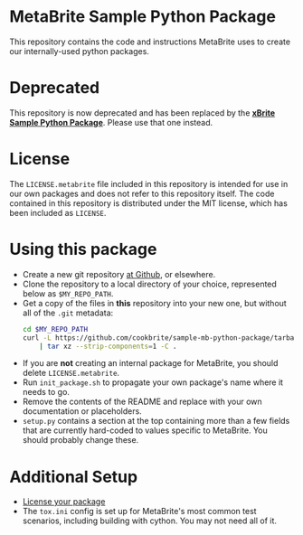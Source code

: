 # MetaBrite Sample Python Package

This repository contains the code and instructions MetaBrite uses to create
our internally-used python packages.

# Deprecated

This repository is now deprecated and has been replaced by the **[xBrite Sample Python Package](https://github.com/xBrite/sample-python-package)**.  Please use that one instead.

# License

The `LICENSE.metabrite` file included in this repository is intended for use
in our own packages and does not refer to this repository itself. The code
contained in this repository is distributed under the MIT license, which has
been included as `LICENSE`.  

# Using this package 

* Create a new git repository [at Github](https://help.github.com/articles/create-a-repo/), 
  or elsewhere.
* Clone the repository to a local directory of your choice, represented below as
  `$MY_REPO_PATH`.
* Get a copy of the files in **this** repository into your new one, but without
  all of the `.git` metadata:
    ```bash
    cd $MY_REPO_PATH
    curl -L https://github.com/cookbrite/sample-mb-python-package/tarball/master \
        | tar xz --strip-components=1 -C .
    ```
* If you are **not** creating an internal package for MetaBrite, you should delete
  `LICENSE.metabrite`.
* Run `init_package.sh` to propagate your own package's name where it needs to go.
* Remove the contents of the README and replace with your own documentation or placeholders.
* `setup.py` contains a section at the top containing more than a few fields that
  are currently hard-coded to values specific to MetaBrite.  You should probably
  change these.

# Additional Setup

* [License your package](https://help.github.com/articles/licensing-a-repository/)
* The `tox.ini` config is set up for MetaBrite's most common test scenarios,
  including building with cython.  You may not need all of it.
